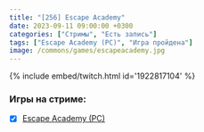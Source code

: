 ```yaml
---
title: "[256] Escape Academy"
date: 2023-09-11 09:00:00 +0300
categories: ["Стримы", "Есть запись"]
tags: ["Escape Academy (PC)", "Игра пройдена"]
image: /commons/games/escapeacademy.jpg
---
```


{% include embed/twitch.html id='1922817104' %}

### Игры на стриме:
+ [x] [Escape Academy (PC)](/tags/escape-academy-pc)
